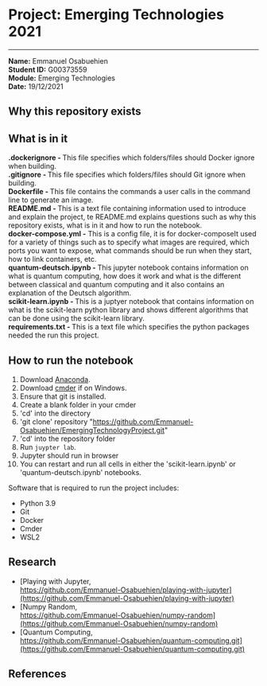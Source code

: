 # Project: Emerging Technologies 2021
***

**Name:** Emmanuel Osabuehien\
**Student ID:** G00373559\
**Module:** Emerging Technologies\
**Date:** 19/12/2021

## Why this repository exists



## What is in it

<b>.dockerignore - </b> This file specifies which folders/files should Docker ignore when building. <br>
<b>.gitignore - </b> This file specifies which folders/files should Git ignore when building. <br>
<b>Dockerfile - </b> This file contains the commands a user calls in the command line to generate an image.<br>
<b>README.md - </b> This is a text file containing information used to introduce and explain the project, te README.md explains questions such as why this repository exists, what is in it and how to run the notebook. <br>
<b>docker-compose.yml -</b> This is a config file, it is for docker-composeIt used for a variety of things such as to specify what images are required, which ports you want to expose, what commands should be run when they start, how to link containers, etc.<br>
<b>quantum-deutsch.ipynb - </b> This jupyter notebook contains information on what is quantum computing, how does it work and what is the different between classical and quantum computing and it also contains an explanation of the Deutsch algorithm. <br>
<b>scikit-learn.ipynb - </b> This is a juptyer notebook that contains information on what is the scikit-learn python library and shows different algorithms that can be done using the scikit-learn library. <br>
<b>requirements.txt - </b> This is a text file which specifies the python packages needed the run this project. <br>

## How to run the notebook

1. Download [Anaconda]().
2. Download [cmder]() if on Windows.
3. Ensure that git is installed.
4. Create a blank folder in your cmder
5. 'cd' into the directory
6. 'git clone' repository "https://github.com/Emmanuel-Osabuehien/EmergingTechnologyProject.git"
7. 'cd' into the repository folder
8. Run `juypter lab`.
9. Jupyter should run in browser
10. You can restart and run all cells in either the 'scikit-learn.ipynb' or 'quantum-deutsch.ipynb' notebooks.

<p> Software that is required to run the project includes: </p>

- Python 3.9
- Git
- Docker
- Cmder
- WSL2

## Research
- [Playing with Jupyter,<br> https://github.com/Emmanuel-Osabuehien/playing-with-jupyter](https://github.com/Emmanuel-Osabuehien/playing-with-jupyter)
- [Numpy Random,<br> https://github.com/Emmanuel-Osabuehien/numpy-random](https://github.com/Emmanuel-Osabuehien/numpy-random)
- [Quantum Computing,<br> https://github.com/Emmanuel-Osabuehien/quantum-computing.git](https://github.com/Emmanuel-Osabuehien/quantum-computing.git)

## References
